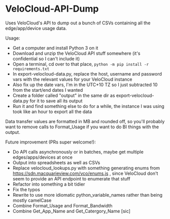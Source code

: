 # VeloCloud-API-Dump
Uses VeloCloud's API to dump out a bunch of CSVs containing all the edge/app/device usage data.

Usage:
 - Get a computer and install Python 3 on it
 - Download and unzip the VeloCloud API stuff somewhere (it's confidential so I can't include it)
 - Open a terminal, cd over to that place, `python -m pip install -r requirements.txt`
 - In export-velocloud-data.py, replace the host, username and password vars with the relevant values for your VeloCloud instance
 - Also fix up the date vars, I'm in the UTC+10 TZ so I just subtracted 10 from the start/end dates I wanted
 - Create a folder called "output" in the same dir as export-velocloud-data.py for it to save all its output
 - Run it and find something else to do for a while, the instance I was using took like an hour to export all the data

Data transfer values are formatted in MB and rounded off, so you'll probably want to remove calls to Format_Usage if you want to do BI things with the output.

Future improvement (PRs super welcome!):
 - Do API calls asynchronously or in batches, maybe get multiple edges/apps/devices at once
 - Output into spreadsheets as well as CSVs
 - Replace velocloud_lookups.py with something generating enums from https://sdn.macquarieview.com/vco/enums.js , since VeloCloud don't seem to provide an API endpoint to enumerate that stuff
 - Refactor into something a bit tidier
 - Fix the typos
 - Rewrite to use more idiomatic python_variable_names rather than being mostly camelCase
 - Combine Format_Usage and Format_Bandwidth
 - Combine Get_App_Name and Get_Catergory_Name [sic]
